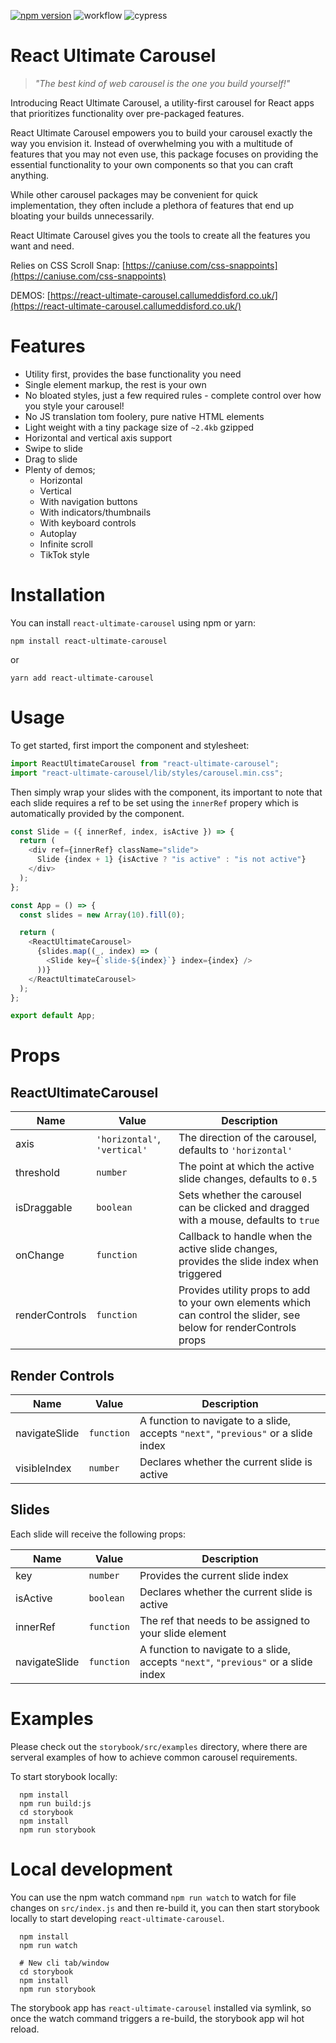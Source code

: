 [![npm version](https://badge.fury.io/js/react-ultimate-carousel.svg)](https://badge.fury.io/js/react-ultimate-carousel)
![workflow](https://github.com/CallumEddisford/react-ultimate-carousel/actions/workflows/npm-publish.yml/badge.svg)
![cypress](https://github.com/CallumEddisford/react-ultimate-carousel/actions/workflows/test.yml/badge.svg)

# React Ultimate Carousel

> _"The best kind of web carousel is the one you build yourself!"_

Introducing React Ultimate Carousel, a utility-first carousel for React apps that prioritizes functionality over pre-packaged features.

React Ultimate Carousel empowers you to build your carousel exactly the way you envision it. Instead of overwhelming you with a multitude of features that you may not even use, this package focuses on providing the essential functionality to your own components so that you can craft anything.

While other carousel packages may be convenient for quick implementation, they often include a plethora of features that end up bloating your builds unnecessarily.

React Ultimate Carousel gives you the tools to create all the features you want and need.

Relies on CSS Scroll Snap: [https://caniuse.com/css-snappoints](https://caniuse.com/css-snappoints)

DEMOS: [https://react-ultimate-carousel.callumeddisford.co.uk/](https://react-ultimate-carousel.callumeddisford.co.uk/)

# Features

- Utility first, provides the base functionality you need
- Single element markup, the rest is your own
- No bloated styles, just a few required rules - complete control over how you style your carousel!
- No JS translation tom foolery, pure native HTML elements
- Light weight with a tiny package size of `~2.4kb` gzipped
- Horizontal and vertical axis support
- Swipe to slide
- Drag to slide
- Plenty of demos;
  - Horizontal
  - Vertical
  - With navigation buttons
  - With indicators/thumbnails
  - With keyboard controls
  - Autoplay
  - Infinite scroll
  - TikTok style

# Installation
You can install `react-ultimate-carousel` using npm or yarn:

```shell
npm install react-ultimate-carousel
```

or

```shell
yarn add react-ultimate-carousel
```

# Usage

To get started, first import the component and stylesheet:

```js
import ReactUltimateCarousel from "react-ultimate-carousel";
import "react-ultimate-carousel/lib/styles/carousel.min.css";
```

Then simply wrap your slides with the component, its important to note that each slide requires a ref to be set using the `innerRef` propery which is automatically provided by the component.

```js
const Slide = ({ innerRef, index, isActive }) => {
  return (
    <div ref={innerRef} className="slide">
      Slide {index + 1} {isActive ? "is active" : "is not active"}
    </div>
  );
};

const App = () => {
  const slides = new Array(10).fill(0);

  return (
    <ReactUltimateCarousel>
      {slides.map((_, index) => (
        <Slide key={`slide-${index}`} index={index} />
      ))}
    </ReactUltimateCarousel>
  );
};

export default App;
```

# Props

## ReactUltimateCarousel

| Name           | Value                        | Description                                                                                                         |
|----------------|------------------------------|---------------------------------------------------------------------------------------------------------------------|
| axis           | `'horizontal'`, `'vertical'` | The direction of the carousel, defaults to `'horizontal'`                                                           |
| threshold      | `number`                     | The point at which the active slide changes, defaults to `0.5`                                                      |
| isDraggable    | `boolean`                    | Sets whether the carousel can be clicked and dragged with a mouse, defaults to `true`                               |
| onChange       | `function`                   | Callback to handle when the active slide changes, provides the slide index when triggered                           |
| renderControls | `function`                   | Provides utility props to add to your own elements which can control the slider, see below for renderControls props |

## Render Controls

| Name          | Value      | Description                                                                        |
|---------------|------------|------------------------------------------------------------------------------------|
| navigateSlide | `function` | A function to navigate to a slide, accepts `"next"`, `"previous"` or a slide index |
| visibleIndex  | `number`   | Declares whether the current slide is active                                       |

## Slides
Each slide will receive the following props:

| Name          | Value      | Description                                                                        |
|---------------|------------|------------------------------------------------------------------------------------|
| key           | `number`   | Provides the current slide index                                                   |
| isActive      | `boolean`  | Declares whether the current slide is active                                       |
| innerRef      | `function` | The ref that needs to be assigned to your slide element                            |
| navigateSlide | `function` | A function to navigate to a slide, accepts `"next"`, `"previous"` or a slide index |

# Examples

Please check out the `storybook/src/examples` directory, where there are serveral examples of how to achieve common carousel requirements.

To start storybook locally:

```shell
  npm install
  npm run build:js
  cd storybook
  npm install
  npm run storybook
```

# Local development
You can use the npm watch command `npm run watch` to watch for file changes on `src/index.js` and then re-build it, you can then start storybook locally to start developing `react-ultimate-carousel`.

```shell
  npm install
  npm run watch

  # New cli tab/window
  cd storybook
  npm install
  npm run storybook
```

The storybook app has `react-ultimate-carousel` installed via symlink, so once the watch command triggers a re-build, the storybook app wil hot reload.
